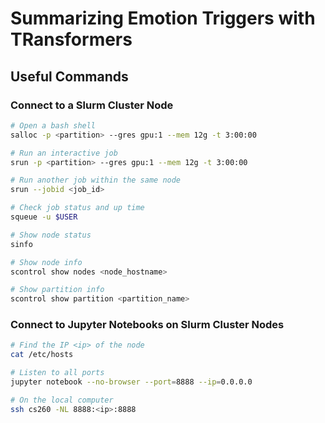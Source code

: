 # Summarizing Emotion Triggers with TRansformers


## Useful Commands

### Connect to a Slurm Cluster Node

```bash
# Open a bash shell
salloc -p <partition> --gres gpu:1 --mem 12g -t 3:00:00

# Run an interactive job
srun -p <partition> --gres gpu:1 --mem 12g -t 3:00:00

# Run another job within the same node
srun --jobid <job_id>

# Check job status and up time
squeue -u $USER

# Show node status
sinfo

# Show node info
scontrol show nodes <node_hostname>

# Show partition info
scontrol show partition <partition_name>
```

### Connect to Jupyter Notebooks on Slurm Cluster Nodes

```bash
# Find the IP <ip> of the node
cat /etc/hosts

# Listen to all ports
jupyter notebook --no-browser --port=8888 --ip=0.0.0.0

# On the local computer
ssh cs260 -NL 8888:<ip>:8888
```
